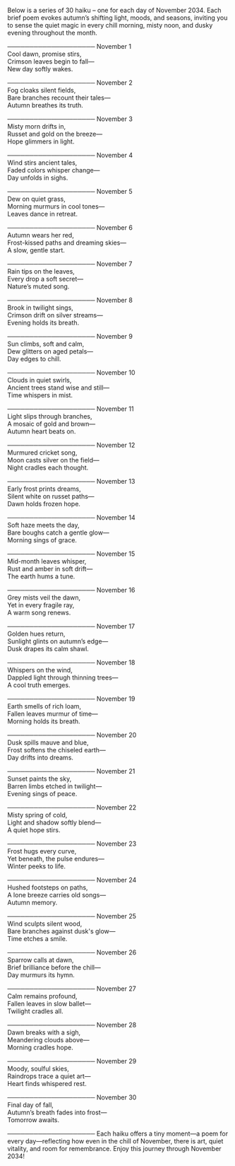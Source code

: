 Below is a series of 30 haiku – one for each day of November 2034. Each brief poem evokes autumn’s shifting light, moods, and seasons, inviting you to sense the quiet magic in every chill morning, misty noon, and dusky evening throughout the month.

────────────────────
November 1  
Cool dawn, promise stirs,  
Crimson leaves begin to fall—  
New day softly wakes.

────────────────────
November 2  
Fog cloaks silent fields,  
Bare branches recount their tales—  
Autumn breathes its truth.

────────────────────
November 3  
Misty morn drifts in,  
Russet and gold on the breeze—  
Hope glimmers in light.

────────────────────
November 4  
Wind stirs ancient tales,  
Faded colors whisper change—  
Day unfolds in sighs.

────────────────────
November 5  
Dew on quiet grass,  
Morning murmurs in cool tones—  
Leaves dance in retreat.

────────────────────
November 6  
Autumn wears her red,  
Frost-kissed paths and dreaming skies—  
A slow, gentle start.

────────────────────
November 7  
Rain tips on the leaves,  
Every drop a soft secret—  
Nature’s muted song.

────────────────────
November 8  
Brook in twilight sings,  
Crimson drift on silver streams—  
Evening holds its breath.

────────────────────
November 9  
Sun climbs, soft and calm,  
Dew glitters on aged petals—  
Day edges to chill.

────────────────────
November 10  
Clouds in quiet swirls,  
Ancient trees stand wise and still—  
Time whispers in mist.

────────────────────
November 11  
Light slips through branches,  
A mosaic of gold and brown—  
Autumn heart beats on.

────────────────────
November 12  
Murmured cricket song,  
Moon casts silver on the field—  
Night cradles each thought.

────────────────────
November 13  
Early frost prints dreams,  
Silent white on russet paths—  
Dawn holds frozen hope.

────────────────────
November 14  
Soft haze meets the day,  
Bare boughs catch a gentle glow—  
Morning sings of grace.

────────────────────
November 15  
Mid-month leaves whisper,  
Rust and amber in soft drift—  
The earth hums a tune.

────────────────────
November 16  
Grey mists veil the dawn,  
Yet in every fragile ray,  
A warm song renews.

────────────────────
November 17  
Golden hues return,  
Sunlight glints on autumn’s edge—  
Dusk drapes its calm shawl.

────────────────────
November 18  
Whispers on the wind,  
Dappled light through thinning trees—  
A cool truth emerges.

────────────────────
November 19  
Earth smells of rich loam,  
Fallen leaves murmur of time—  
Morning holds its breath.

────────────────────
November 20  
Dusk spills mauve and blue,  
Frost softens the chiseled earth—  
Day drifts into dreams.

────────────────────
November 21  
Sunset paints the sky,  
Barren limbs etched in twilight—  
Evening sings of peace.

────────────────────
November 22  
Misty spring of cold,  
Light and shadow softly blend—  
A quiet hope stirs.

────────────────────
November 23  
Frost hugs every curve,  
Yet beneath, the pulse endures—  
Winter peeks to life.

────────────────────
November 24  
Hushed footsteps on paths,  
A lone breeze carries old songs—  
Autumn memory.

────────────────────
November 25  
Wind sculpts silent wood,  
Bare branches against dusk's glow—  
Time etches a smile.

────────────────────
November 26  
Sparrow calls at dawn,  
Brief brilliance before the chill—  
Day murmurs its hymn.

────────────────────
November 27  
Calm remains profound,  
Fallen leaves in slow ballet—  
Twilight cradles all.

────────────────────
November 28  
Dawn breaks with a sigh,  
Meandering clouds above—  
Morning cradles hope.

────────────────────
November 29  
Moody, soulful skies,  
Raindrops trace a quiet art—  
Heart finds whispered rest.

────────────────────
November 30  
Final day of fall,  
Autumn’s breath fades into frost—  
Tomorrow awaits.

────────────────────
Each haiku offers a tiny moment—a poem for every day—reflecting how even in the chill of November, there is art, quiet vitality, and room for remembrance. Enjoy this journey through November 2034!
